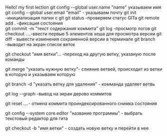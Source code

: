 Hello! my first lection 
git config --global user.name "name" указываем имя
git config --global user.email "email" - указываем почту
git init -инициализация папки с git
git status -проверяем статус GITa
git remote add .  -фиксация состояния   
git commit -m "текст содержания коммита"
git log -просмотр логов
git checkout ....-ввести первые 5 элементов хеша для просмотра версии
git diff - вывести изменения сохраненной версии в терминале
git branch -выводит на экран список веток

git checkout "имя ветки"... -переход на другую ветку, указаную после команды

git merge "указать нужную ветку"- слияние ветвей, происходит из ветки в которую и указываем которую

git branch -d "указать ветку для удаления" - комманда удаляет ветвь

git log --graph -вывод на экран дерово коммитов

git reset ....- отмена коммита проиндексированного снимка состояния

git config --system core.editor "название программы" - выбрать текстовый редактор для гита

git checkout -b "имя ветки" - создать новую ветку и перейти в нее